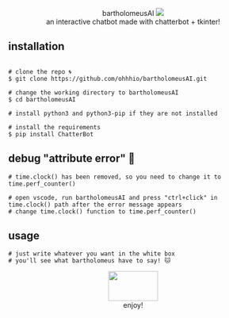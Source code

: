 <p align=center>
  <h>bartholomeusAI</h>

  <img src="https://i.imgur.com/8VhDMdu.png"/>

<br>
  <span>an interactive chatbot made with chatterbot + tkinter!
  <br>
</p>
  
  ## installation

```console

# clone the repo 🌀
$ git clone https://github.com/ohhhio/bartholomeusAI.git

# change the working directory to bartholomeusAI
$ cd bartholomeusAI

# install python3 and python3-pip if they are not installed

# install the requirements 
$ pip install ChatterBot
```

  ## debug "attribute error" 👾
```console
# time.clock() has been removed, so you need to change it to time.perf_counter()

# open vscode, run bartholomeusAI and press "ctrl+click" in time.clock() path after the error message appears
# change time.clock() function to time.perf_counter()
```

  ## usage
``` 
# just write whatever you want in the white box
# you'll see what bartholomeus have to say! 🐱 
```

<p align=center>
  <img src="https://i.imgur.com/hQbeGJG.png" width="100" height="60">
<br>
  <span>enjoy!
  <br>
</p>
